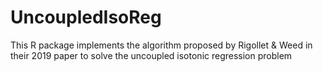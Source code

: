 # UncoupledIsoReg
This R package implements the algorithm proposed by Rigollet &amp; Weed in their 2019 paper to solve the uncoupled isotonic regression problem
